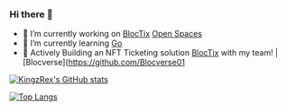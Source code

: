 ### Hi there 👋

<!--
**KingzRex/KingzRex** is a ✨ _special_ ✨ repository because its `README.md` (this file) appears on your GitHub profile.

Here are some ideas to get you started: -->
- 🔭 I’m currently working on
    [BlocTix](https://www.bloctix.com/)
    [Open Spaces](https://github.com/joshDamian/open-spaces)
- 🌱 I’m currently learning [Go](https://golang.org/)
- 👯 Actively Building an NFT Ticketing solution [BlocTix](https://www.bloctix.com/) with my team!  | [Blocverse](https://github.com/Blocverse01
<!-- - 🤔 I’m looking for help with ...
- 💬 Ask me about ...
- 📫 How to reach me: ...
- 😄 Pronouns: ...
- ⚡ Fun fact: ... -->



[![KingzRex's GitHub stats](https://github-readme-stats.vercel.app/api?username=KingzRex)](https://github.com/KingzRex/github-readme-stats)

[![Top Langs](https://github-readme-stats.vercel.app/api/top-langs/?username=KingzRex&langs_count=10&layout=compact)](https://github.com/KingzRex/github-readme-stats)

